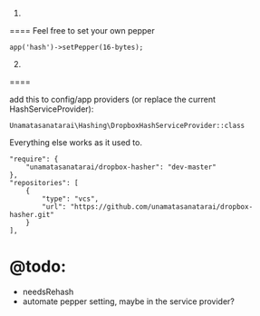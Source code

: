 1.
====
Feel free to set your own pepper
```
app('hash')->setPepper(16-bytes);
```

2.
====

add this to config/app providers (or replace the current HashServiceProvider):

```
Unamatasanatarai\Hashing\DropboxHashServiceProvider::class
```

Everything else works as it used to.


```
"require": {
    "unamatasanatarai/dropbox-hasher": "dev-master"
},
"repositories": [
    {
        "type": "vcs",
        "url": "https://github.com/unamatasanatarai/dropbox-hasher.git"
    }
],
```

@todo:
======
- needsRehash
- automate pepper setting, maybe in the service provider?




